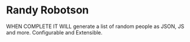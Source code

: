 # Randy Robotson

WHEN COMPLETE IT WILL generate a list of random people as JSON, JS and more. Configurable and Extensible.